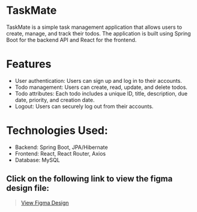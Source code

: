 # TaskMate
TaskMate is a simple task management application that allows users to create, manage, and track their todos. The application is built using Spring Boot for the backend API and React for the frontend.

# Features
- User authentication: Users can sign up and log in to their accounts.
- Todo management: Users can create, read, update, and delete todos.
- Todo attributes: Each todo includes a unique ID, title, description, due date, priority, and creation date.
- Logout: Users can securely log out from their accounts.

# Technologies Used:
- Backend: Spring Boot, JPA/Hibernate
- Frontend: React, React Router, Axios
- Database: MySQL

## Click on the following link to view the figma design file:
>
> [View Figma Design](https://www.figma.com/file/bJTE0FPmw2CqysIZ8W92bX/TaskMate?type=design&node-id=0%3A1&mode=design&t=qHNKzosxOqsIhXtN-1)
